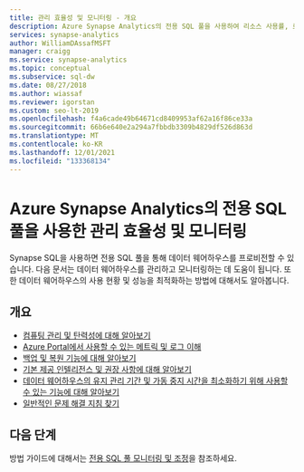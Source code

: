 ```yaml
---
title: 관리 효율성 및 모니터링 - 개요
description: Azure Synapse Analytics의 전용 SQL 풀을 사용하여 리소스 사용률, 로그 및 쿼리 활동, 권장 사항, 데이터 보호(백업 및 복원)에 대한 모니터링 및 관리 효율성 개요입니다.
services: synapse-analytics
author: WilliamDAssafMSFT
manager: craigg
ms.service: synapse-analytics
ms.topic: conceptual
ms.subservice: sql-dw
ms.date: 08/27/2018
ms.author: wiassaf
ms.reviewer: igorstan
ms.custom: seo-lt-2019
ms.openlocfilehash: f4a6cade49b64671cd8409953af62a16f86ce33a
ms.sourcegitcommit: 66b6e640e2a294a7fbbdb3309b4829df526d863d
ms.translationtype: MT
ms.contentlocale: ko-KR
ms.lasthandoff: 12/01/2021
ms.locfileid: "133368134"
---
```

# <a name="manageability-and-monitoring-with-dedicated-sql-pool-in-azure-synapse-analytics"></a>Azure Synapse Analytics의 전용 SQL 풀을 사용한 관리 효율성 및 모니터링

Synapse SQL을 사용하면 전용 SQL 풀을 통해 데이터 웨어하우스를 프로비전할 수 있습니다. 다음 문서는 데이터 웨어하우스를 관리하고 모니터링하는 데 도움이 됩니다. 또한 데이터 웨어하우스의 사용 현황 및 성능을 최적화하는 방법에 대해서도 알아봅니다.

## <a name="overview"></a>개요

* [컴퓨팅 관리 및 탄력성에 대해 알아보기](sql-data-warehouse-manage-compute-overview.md)
* [Azure Portal에서 사용할 수 있는 메트릭 및 로그 이해](sql-data-warehouse-concept-resource-utilization-query-activity.md)
* [백업 및 복원 기능에 대해 알아보기](backup-and-restore.md)
* [기본 제공 인텔리전스 및 권장 사항에 대해 알아보기](sql-data-warehouse-concept-recommendations.md)
* [데이터 웨어하우스의 유지 관리 기간 및 가동 중지 시간을 최소화하기 위해 사용할 수 있는 기능에 대해 알아보기](maintenance-scheduling.md)
* [일반적인 문제 해결 지침 찾기](sql-data-warehouse-troubleshoot.md)


## <a name="next-steps"></a>다음 단계
방법 가이드에 대해서는 [전용 SQL 풀 모니터링 및 조정](sql-data-warehouse-manage-monitor.md)을 참조하세요.